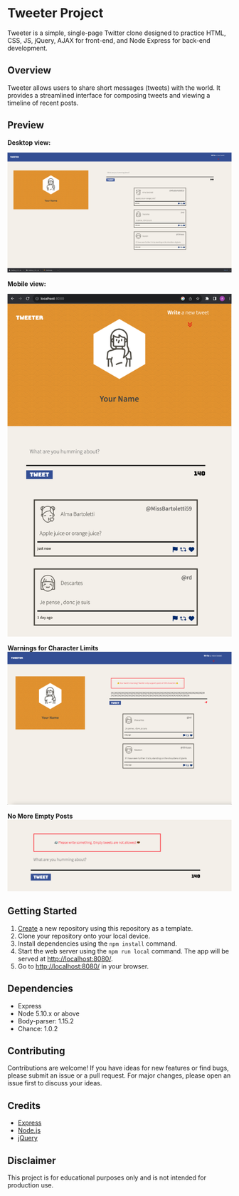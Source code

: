 
# Tweeter Project

Tweeter is a simple, single-page Twitter clone designed to practice HTML, CSS, JS, jQuery, AJAX for front-end, and Node Express for back-end development.

## Overview

Tweeter allows users to share short messages (tweets) with the world. It provides a streamlined interface for composing tweets and viewing a timeline of recent posts.

## Preview
**Desktop view:**

![Screenshot of Tweeter app in desktop view](docs/Desktop_View.png)

**Mobile view:**

![Screenshot of Tweeter app in mobile view](docs/Mobile_View.png)

**Warnings for Character Limits**
![Screenshot of Tweeter app warning more than 140 characters](docs/Tweet_Limit.png)

**No More Empty Posts**
![Screenshot of Tweeter app warning blank post](docs/noContent.png)

## Getting Started

1. [Create](https://docs.github.com/en/repositories/creating-and-managing-repositories/creating-a-repository-from-a-template) a new repository using this repository as a template.
2. Clone your repository onto your local device.
3. Install dependencies using the `npm install` command.
3. Start the web server using the `npm run local` command. The app will be served at <http://localhost:8080/>.
4. Go to <http://localhost:8080/> in your browser.

## Dependencies

- Express
- Node 5.10.x or above
- Body-parser: 1.15.2
- Chance: 1.0.2

## Contributing

Contributions are welcome! If you have ideas for new features or find bugs, please submit an issue or a pull request. For major changes, please open an issue first to discuss your ideas.


## Credits

- [Express](https://expressjs.com/)
- [Node.js](https://nodejs.org/)
- [jQuery](https://jquery.com/)

## Disclaimer

This project is for educational purposes only and is not intended for production use.
